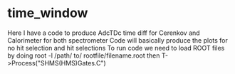 # time_window
Here I have a code to produce AdcTDc time diff for Cerenkov and Calorimeter for both spectrometer
Code will basically produce the plots for no hit selection and hit selections 
To run code we need to load ROOT files by doing root -l /path/ to/ rootfile/filename.root
then T->Process("SHMS(HMS)Gates.C")
